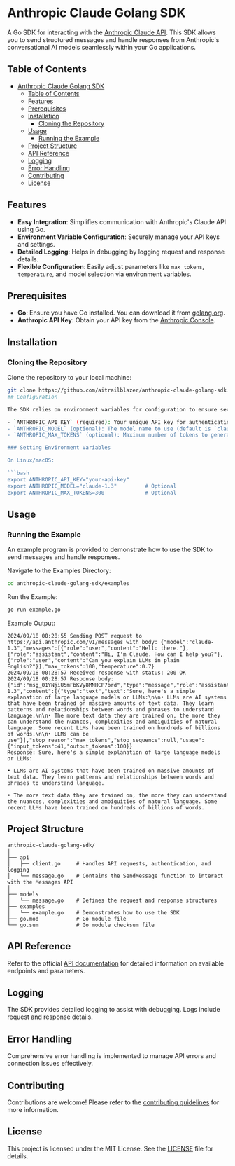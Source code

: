 # Anthropic Claude Golang SDK

A Go SDK for interacting with the [Anthropic Claude API](https://console.anthropic.com/). This SDK allows you to send structured messages and handle responses from Anthropic's conversational AI models seamlessly within your Go applications.

## Table of Contents

- [Anthropic Claude Golang SDK](#anthropic-claude-golang-sdk)
  - [Table of Contents](#table-of-contents)
  - [Features](#features)
  - [Prerequisites](#prerequisites)
  - [Installation](#installation)
    - [Cloning the Repository](#cloning-the-repository)
  - [Usage](#usage)
    - [Running the Example](#running-the-example)
  - [Project Structure](#project-structure)
  - [API Reference](#api-reference)
  - [Logging](#logging)
  - [Error Handling](#error-handling)
  - [Contributing](#contributing)
  - [License](#license)

## Features

- **Easy Integration**: Simplifies communication with Anthropic's Claude API using Go.
- **Environment Variable Configuration**: Securely manage your API keys and settings.
- **Detailed Logging**: Helps in debugging by logging request and response details.
- **Flexible Configuration**: Easily adjust parameters like `max_tokens`, `temperature`, and model selection via environment variables.

## Prerequisites

- **Go**: Ensure you have Go installed. You can download it from [golang.org](https://golang.org/dl/).
- **Anthropic API Key**: Obtain your API key from the [Anthropic Console](https://console.anthropic.com/).

## Installation

### Cloning the Repository

Clone the repository to your local machine:

```bash
git clone https://github.com/aitrailblazer/anthropic-claude-golang-sdk.git
## Configuration

The SDK relies on environment variables for configuration to ensure security and flexibility.

- `ANTHROPIC_API_KEY` (required): Your unique API key for authenticating with Anthropic's API.
- `ANTHROPIC_MODEL` (optional): The model name to use (default is `claude-1.3`).
- `ANTHROPIC_MAX_TOKENS` (optional): Maximum number of tokens to generate in the response (default is 300).

### Setting Environment Variables

On Linux/macOS:

```bash
export ANTHROPIC_API_KEY="your-api-key"
export ANTHROPIC_MODEL="claude-1.3"         # Optional
export ANTHROPIC_MAX_TOKENS=300             # Optional
```

## Usage

### Running the Example

An example program is provided to demonstrate how to use the SDK to send messages and handle responses.

Navigate to the Examples Directory:

```bash
cd anthropic-claude-golang-sdk/examples
```

Run the Example:

```bash
go run example.go
```

Example Output:

```plaintext
2024/09/18 00:28:55 Sending POST request to https://api.anthropic.com/v1/messages with body: {"model":"claude-1.3","messages":[{"role":"user","content":"Hello there."},{"role":"assistant","content":"Hi, I'm Claude. How can I help you?"},{"role":"user","content":"Can you explain LLMs in plain English?"}],"max_tokens":100,"temperature":0.7}
2024/09/18 00:28:57 Received response with status: 200 OK
2024/09/18 00:28:57 Response body: {"id":"msg_01YNjiU5mFbKVy8MNHCP7brd","type":"message","role":"assistant","model":"claude-1.3","content":[{"type":"text","text":"Sure, here's a simple explanation of large language models or LLMs:\n\n• LLMs are AI systems that have been trained on massive amounts of text data. They learn patterns and relationships between words and phrases to understand language.\n\n• The more text data they are trained on, the more they can understand the nuances, complexities and ambiguities of natural language. Some recent LLMs have been trained on hundreds of billions of words.\n\n• LLMs can be use"}],"stop_reason":"max_tokens","stop_sequence":null,"usage":{"input_tokens":41,"output_tokens":100}}
Response: Sure, here's a simple explanation of large language models or LLMs:

• LLMs are AI systems that have been trained on massive amounts of text data. They learn patterns and relationships between words and phrases to understand language.

• The more text data they are trained on, the more they can understand the nuances, complexities and ambiguities of natural language. Some recent LLMs have been trained on hundreds of billions of words.
```

## Project Structure

```plaintext
anthropic-claude-golang-sdk/
│
├── api
│   ├── client.go     # Handles API requests, authentication, and logging
│   └── message.go    # Contains the SendMessage function to interact with the Messages API
│
├── models
│   └── message.go    # Defines the request and response structures
├── examples
│   └── example.go    # Demonstrates how to use the SDK
├── go.mod            # Go module file
└── go.sum            # Go module checksum file
```

## API Reference

Refer to the official [API documentation](https://console.anthropic.com/) for detailed information on available endpoints and parameters.

## Logging

The SDK provides detailed logging to assist with debugging. Logs include request and response details.

## Error Handling

Comprehensive error handling is implemented to manage API errors and connection issues effectively.

## Contributing

Contributions are welcome! Please refer to the [contributing guidelines](CONTRIBUTING.md) for more information.

## License

This project is licensed under the MIT License. See the [LICENSE](LICENSE) file for details.
